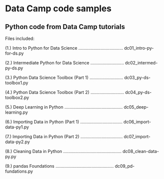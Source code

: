 # Data Camp code samples
## Python code from Data Camp tutorials

Files included:

(1.) Intro to Python for Data Science .................................... dc01_intro-py-for-ds.py

(2.) Intermediate Python for Data Science ........................... dc02_intermed-py-ds.py

(3.) Python Data Science Toolbox (Part 1) ........................... dc03_py-ds-toolbox1.py

(4.) Python Data Science Toolbox (Part 2) ........................... dc04_py-ds-toolbox2.py

(5.) Deep Learning in Python ............................................... dc05_deep-learning.py

(6.) Importing Data in Python (Part 1) .................................. dc06_import-data-py1.py

(7.) Importing Data in Python (Part 2) .................................. dc07_import-data-py2.py

(8.) Cleaning Data in Python ............................................... dc08_clean-data-py.py

(9.) pandas Foundations ............................................... dc09_pd-fundations.py
